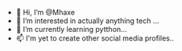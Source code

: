 - 👋 Hi, I’m @Mhaxe
- 👀 I’m interested in actually anything tech ...
- 🌱 I’m currently learning pytthon...
- 📫 I'm yet to create other social media profiles..

<!---
Mhaxe/Mhaxe is a ✨ special ✨ repository because its `README.md` (this file) appears on your GitHub profile.
You can click the Preview link to take a look at your changes.
--->
